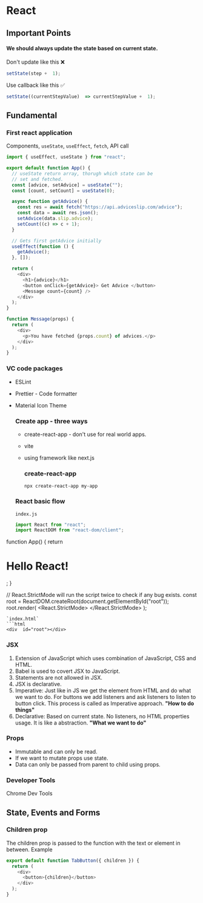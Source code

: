 # React

## Important Points

#### We should always update the state based on current state.

Don't update like this :x:

```js
setState(step +  1);
```

Use callback like this :white_check_mark:

```js
setState((currentStepValue)  => currentStepValue +  1);
```

## Fundamental

### First react application

Components, `useState`, `useEffect`, `fetch`, API call

```js
import { useEffect, useState } from "react";

export default function App() {
  // useState return array, thorugh which state can be
  // set and fetched.
  const [advice, setAdvice] = useState("");
  const [count, setCount] = useState(0);

  async function getAdvice() {
    const res = await fetch("https://api.adviceslip.com/advice");
    const data = await res.json();
    setAdvice(data.slip.advice);
    setCount((c) => c + 1);
  }

  // Gets first getAdvice initially
  useEffect(function () {
    getAdvice();
  }, []);

  return (
    <div>
      <h1>{advice}</h1>
      <button onClick={getAdvice}> Get Advice </button>
      <Message count={count} />
    </div>
  );
}

function Message(props) {
  return (
    <div>
      <p>You have fetched {props.count} of advices.</p>
    </div>
  );
}
```

### VC code packages

- ESLint

- Prettier - Code formatter

- Material Icon Theme
  
  ### Create app - three ways
  
  - create-react-app - don't use for real world apps.
  - vite
  - using framework like next.js
    
    ### create-react-app
    
    `npx create-react-app my-app`
  
  ### React basic flow
  
  `index.js`
  
  ```js
  import React from "react";
  import ReactDOM from "react-dom/client";
  ```

function App() {
  return <h1>Hello React!</h1>;
}

// React.StrictMode will run the script twice to check if any bug exists.
const root = ReactDOM.createRoot(document.getElementById("root"));
root.render(
  <React.StrictMode>
    <App />
  </React.StrictMode>
);

```
`index.html`
```html
<div  id="root"></div>
```

### JSX

1. Extension of JavaScript which uses combination of JavaScript, CSS and HTML.
2. Babel is used to covert JSX to JavaScript.
3. Statements are not allowed in JSX.
4. JSX is declarative.
5. Imperative: Just like in JS we get the element from HTML and do what we want to do. For buttons we add listeners and ask listeners to listen to button click. This process is called as Imperative approach. **"How to do things"**
6. Declarative: Based on current state. No listeners, no HTML properties usage. It is like a abstraction. **"What we want to do"**

### Props

- Immutable and can only be read.
- If we want to mutate props use state.
- Data can only be passed from parent to child using props.

### Developer Tools

Chrome Dev Tools



## State, Events and Forms

### Children prop

The children prop is passed to the function with the text or element in between.
Example

```js
export default function TabButton({ children }) {
  return (
    <div>
      <button>{children}</button>
    </div>
  );
}
```
